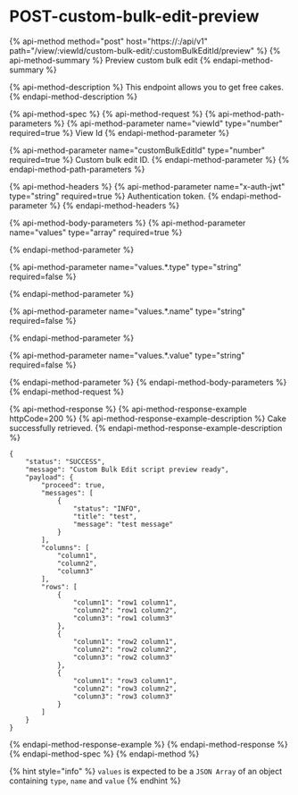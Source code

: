 # POST-custom-bulk-edit-preview

{% api-method method="post" host="https://<host>:<port>/api/v1" path="/view/:viewId/custom-bulk-edit/:customBulkEditId/preview" %}
{% api-method-summary %}
Preview custom bulk edit
{% endapi-method-summary %}

{% api-method-description %}
This endpoint allows you to get free cakes.
{% endapi-method-description %}

{% api-method-spec %}
{% api-method-request %}
{% api-method-path-parameters %}
{% api-method-parameter name="viewId" type="number" required=true %}
View Id
{% endapi-method-parameter %}

{% api-method-parameter name="customBulkEditId" type="number" required=true %}
Custom bulk edit ID.
{% endapi-method-parameter %}
{% endapi-method-path-parameters %}

{% api-method-headers %}
{% api-method-parameter name="x-auth-jwt" type="string" required=true %}
Authentication token.
{% endapi-method-parameter %}
{% endapi-method-headers %}

{% api-method-body-parameters %}
{% api-method-parameter name="values" type="array" required=true %}

{% endapi-method-parameter %}

{% api-method-parameter name="values.\*.type" type="string" required=false %}

{% endapi-method-parameter %}

{% api-method-parameter name="values.\*.name" type="string" required=false %}

{% endapi-method-parameter %}

{% api-method-parameter name="values.\*.value" type="string" required=false %}

{% endapi-method-parameter %}
{% endapi-method-body-parameters %}
{% endapi-method-request %}

{% api-method-response %}
{% api-method-response-example httpCode=200 %}
{% api-method-response-example-description %}
Cake successfully retrieved.
{% endapi-method-response-example-description %}

```
{
    "status": "SUCCESS",
    "message": "Custom Bulk Edit script preview ready",
    "payload": {
        "proceed": true,
        "messages": [
            {
                "status": "INFO",
                "title": "test",
                "message": "test message"
            }
        ],
        "columns": [
            "column1",
            "column2",
            "column3"
        ],
        "rows": [
            {
                "column1": "row1 column1",
                "column2": "row1 column2",
                "column3": "row1 column3"
            },
            {
                "column1": "row2 column1",
                "column2": "row2 column2",
                "column3": "row2 column3"
            },
            {
                "column1": "row3 column1",
                "column2": "row3 column2",
                "column3": "row3 column3"
            }
        ]
    }
}
```
{% endapi-method-response-example %}
{% endapi-method-response %}
{% endapi-method-spec %}
{% endapi-method %}

{% hint style="info" %}
`values` is expected to be a `JSON Array` of an object containing `type`, `name` and `value`
{% endhint %}

